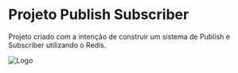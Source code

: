 # Projeto Publish Subscriber

Projeto criado com a intenção de construir um sistema de Publish e Subscriber utilizando o Redis.

![Logo](https://upload.wikimedia.org/wikipedia/en/thumb/6/6b/Redis_Logo.svg/1200px-Redis_Logo.svg.png)

